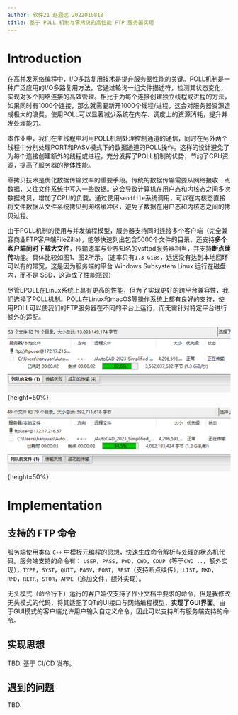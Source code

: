 ```yaml
---
author: 软件21 赵涵远 2022010818
title: 基于 POLL 机制与零拷贝的高性能 FTP 服务器实现
---
```


# Introduction

在高并发网络编程中，I/O多路复用技术是提升服务器性能的关键。POLL机制是一种广泛应用的I/O多路复用方法，它通过轮询一组文件描述符，检测其状态变化，实现对多个网络连接的高效管理。相比于为每个连接创建独立线程或进程的方法，如果同时有1000个连接，那么就需要新开1000个线程/进程，这会对服务器资源造成极大的浪费。使用POLL可以显著减少系统在内存、调度上的资源消耗，提升并发处理能力。

本作业中，我们在主线程中利用POLL机制处理控制通道的通信，同时在另外两个线程中分别处理PORT和PASV模式下的数据通道的POLL操作。这样的设计避免了为每个连接创建额外的线程或进程，充分发挥了POLL机制的优势，节约了CPU资源，提高了服务器的整体性能。

零拷贝技术是优化数据传输效率的重要手段。传统的数据传输需要从网络接收一点数据，又往文件系统中写入一些数据。这会导致计算机在用户态和内核态之间多次数据拷贝，增加了CPU的负载。通过使用`sendfile`系统调用，可以在内核态直接将文件数据从文件系统拷贝到网络缓冲区，避免了数据在用户态和内核态之间的拷贝过程。

由于POLL机制的使用与并发编程模型，服务器支持同时连接多个客户端（完全兼容商业FTP客户端FileZilla），能够快速列出包含5000个文件的目录，还支持**多个客户端同时下载大文件**，传输速率与业界知名的vsftpd服务器相当，并支持**断点续传**功能。具体比较如图1、图2所示。（速率只有`1.3 GiBs`，远远没有达到本地回环可以有的带宽，这是因为服务端的平台 Windows Subsystem Linux 运行在磁盘内，而不是 SSD，这造成了性能瓶颈）

尽管EPOLL在Linux系统上具有更高的性能，但为了实现更好的跨平台兼容性，我们选择了POLL机制。POLL在Linux和macOS等操作系统上都有良好的支持，使用POLL可以使我们的FTP服务器在不同的平台上运行，而无需针对特定平台进行额外的适配。

![vsftpd的传输速率](vsftpd_speed.png){height=50%}

![我实现的FTP服务器的传输速率](fyz_speed.png){height=50%}

# Implementation

## 支持的 FTP 命令

服务端使用类似 `C++` 中模板元编程的思想，快速生成命令解析与处理的状态机代码。服务端支持的命令有：
`USER`，`PASS`，`PWD`，`CWD`，`CDUP`（等于`CWD ..`，额外实现），`TYPE`，`SYST`，`QUIT`，`PASV`，`PORT`，`REST`（支持断点续传），`LIST`，`MKD`，`RMD`，`RETR`，`STOR`，`APPE`（追加文件，额外实现）。

无头模式（命令行下）运行的客户端仅支持了作业文档中要求的命令，但是我修改无头模式的代码，将其适配了QT的UI接口与网络编程模型，**实现了GUI界面**。由于GUI模式的客户端允许用户输入自定义命令，因此可以支持所有服务端支持的命令。

## 实现思想

TBD. 基于 CI/CD 发布。

## 遇到的问题

TBD.
